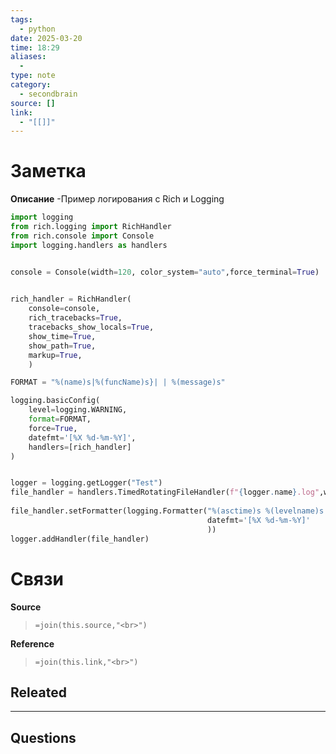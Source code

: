 ```yaml
---
tags:
  - python
date: 2025-03-20
time: 18:29
aliases:
  - 
type: note
category:
  - secondbrain
source: []
link:
  - "[[]]"
---
```

# Заметка

**Описание**
-Пример логирования с Rich и Logging



```python
import logging  
from rich.logging import RichHandler  
from rich.console import Console  
import logging.handlers as handlers  


console = Console(width=120, color_system="auto",force_terminal=True)  
  

rich_handler = RichHandler(  
    console=console,                  
    rich_tracebacks=True,           
    tracebacks_show_locals=True,    
    show_time=True, 
    show_path=True,  
    markup=True,  
    )

FORMAT = "%(name)s|%(funcName)s}| | %(message)s"

logging.basicConfig(  
    level=logging.WARNING,  
    format=FORMAT,  
    force=True,  
    datefmt='[%X %d-%m-%Y]',  
    handlers=[rich_handler]  
)


logger = logging.getLogger("Test")  
file_handler = handlers.TimedRotatingFileHandler(f"{logger.name}.log",when="D", interval=1, backupCount=7)  
  
file_handler.setFormatter(logging.Formatter("%(asctime)s %(levelname)s [%(module)s.%(funcName)s(%(lineno)d)] | %(message)s",  
                                            datefmt='[%X %d-%m-%Y]'  
                                            ))  
logger.addHandler(file_handler)

```

# Связи

**Source**
>`=join(this.source,"<br>")`

**Reference**
>`=join(this.link,"<br>")`


**Releated**
-

---

**Questions**
-